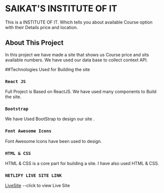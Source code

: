 # SAIKAT'S INSTITUTE OF IT

This is a INSTITUTE OF IT. Which tells you about available Course option with their Details price and location.

<!-- This project was bootstrapped with [Create React App](https://github.com/facebook/create-react-app). -->

## About This Project

In this project we have made a site that shows us Course  price  and sits available numbers. We have used our data base to collect context API.  

##Technologies Used for Building the site

### `React JS `

Full Project is Based on ReactJS. We have used many components to Build the site.



### `Bootstrap`

We have Used BootStrap to design our site .


### `Font Awesome Icons`

Font Awesome Icons have been used to design.





### `HTML & CSS`

HTML & CSS is a core part for building a site. I have also used HTML & CSS.
### `NETLIFY LIVE SITE LINK`
[LiveSite](https://saikat-institute-of-it.netlify.app/) --click to view Live Site
